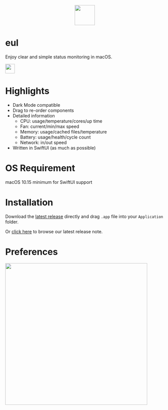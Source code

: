<p align="center">
  <img src="https://user-images.githubusercontent.com/14722250/93017676-1a009c00-f5fd-11ea-9b8e-c69c2cd4fa89.png" height=64 />
</p>

# eul

Enjoy clear and simple status monitoring in macOS.

<img src="https://user-images.githubusercontent.com/14722250/93159105-0f9aeb00-f740-11ea-8d96-75cd0ec837b3.png" height=30 />

# Highlights

- Dark Mode compatible
- Drag to re-order components
- Detailed information
  - CPU: usage/temperature/cores/up time
  - Fan: current/min/max speed
  - Memory: usage/cached files/temperature
  - Battery: usage/health/cycle count
  - Network: in/out speed
- Written in SwiftUI (as much as possible)

# OS Requirement

macOS 10.15 minimum for SwiftUI support

# Installation

Download the [latest release](https://github.com/gao-sun/eul/releases/latest/download/eul.app.zip) directly and drag `.app` file into your `Application` folder.

Or [click here](https://github.com/gao-sun/eul/releases/latest) to browse our latest release note.

# Preferences

<img src="https://user-images.githubusercontent.com/14722250/93159992-fdba4780-f741-11ea-823b-c384c8a15b56.png" height=450 />
